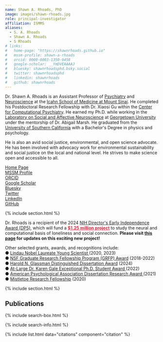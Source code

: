 ```yaml
---
name: Shawn A. Rhoads, PhD
image: images/shawn-rhoads.jpg
role: principal-investigator
affiliation: ISMMS
aliases:
  - S. A. Rhoads
  - Shawn A. Rhoads
  - S Rhoads
# links:
#   home-page: "https://shawnrhoads.github.io"
#   mssm-profile: shawn-a-rhoads
#   orcid: 0000-0003-1350-9458
#   google-scholar: __YmDVEAAAAJ
#   bluesky: shawnrhoadsphd.bsky.social
#   twitter: shawnrhoadsphd
#   linkedin: shawnrhoads
#   github: shawnrhoads
---
```


Dr. Shawn A. Rhoads is an Assistant Professor of <a target="_blank" rel="noopener noreferrer" href="https://icahn.mssm.edu/about/departments-offices/psychiatry">Psychiatry</a> and <a target="_blank" rel="noopener noreferrer" href="https://icahn.mssm.edu/about/departments-offices/neuroscience">Neuroscience</a> at the <a target="_blank" rel="noopener noreferrer" href="https://icahn.mssm.edu">Icahn School of Medicine at Mount Sinai</a>. He completed his Postdoctoral Research Fellowship with Dr. Xiaosi Gu within the <a target="_blank" rel="noopener noreferrer" href="https://www.neurocpu.org/">Center for Computational Psychiatry</a>. He earned my Ph.D. while working in the <a target="_blank" rel="noopener noreferrer" href="https://abigailmarsh.com/lab/">Laboratory on Social and Affective Neuroscience</a> at <a target="_blank" rel="noopener noreferrer" href="https://georgetown.edu/">Georgetown University</a> under the mentorship of Dr. Abigail Marsh. He graduated from the <a target="_blank" rel="noopener noreferrer" href="https://usc.edu/">University of Southern California</a> with a Bachelor's Degree in physics and psychology.

He is also an avid social justice, environmental, and open science advocate. He has been involved with advocacy work for environmental sustainability and social justice on the local and national level. He strives to make science open and accessible to all.

<div><div class="button-wrapper"> <a class="button" href="https://shawnrhoads.github.io" data-tooltip="Home page" data-style="bare" aria-label="Home page"> <i class="icon fa-solid fa-house-user"></i> <span>Home Page</span> </a></div><div class="button-wrapper"> <a class="button" href="https://scholars.mssm.edu/en/persons/shawn-a-rhoads" data-tooltip="MSSM" data-style="bare" aria-label="MSSM"> <i class="icon fa-solid fa-address-card"></i> <span>MSSM Profile</span> </a></div> <div class="button-wrapper"> <a class="button" href="https://orcid.org/0000-0003-1350-9458" data-tooltip="ORCID" data-style="bare" aria-label="ORCID"> <i class="icon fa-brands fa-orcid"></i> <span>ORCID</span> </a></div> <div class="button-wrapper"> <a class="button" href="https://scholar.google.com/citations?user=__YmDVEAAAAJ" data-tooltip="Google Scholar" data-style="bare" aria-label="Google Scholar"> <i class="icon fa-brands fa-google"></i> <span>Google Scholar</span> </a></div> <div class="button-wrapper"> <a class="button" href="https://bsky.app/profile/shawnrhoadsphd.bsky.social" data-tooltip="Bluesky" data-style="bare" aria-label="Bluesky"> <i class="icon fa-brands fa-bluesky"></i> <span>Bluesky</span> </a></div> <div class="button-wrapper"> <a class="button" href="https://twitter.com/shawnrhoadsphd" data-tooltip="Twitter" data-style="bare" aria-label="Twitter"> <i class="icon fa-brands fa-twitter"></i> <span>Twitter</span> </a></div> <div class="button-wrapper"> <a class="button" href="https://www.linkedin.com/in/shawnrhoads" data-tooltip="LinkedIn" data-style="bare" aria-label="LinkedIn"> <i class="icon fa-brands fa-linkedin"></i> <span>LinkedIn</span> </a></div> <div class="button-wrapper"> <a class="button" href="[def]" data-tooltip="GitHub" data-style="bare" aria-label="GitHub"> <i class="icon fa-brands fa-github"></i> <span>GitHub</span> </a></div></div>

{% include section.html %}

Dr. Rhoads is a recipient of the 2024 <a target="_blank" rel="noopener noreferrer" href="https://commonfund.nih.gov/highrisk/highlights/nih-award-over-207-million-support-highly-innovative-biomedical-and-behavioral">NIH Director's Early Independence Award (DP5)</a>, which will fund a <b style="color:#EF233C"><u>$1.25 million project</u></b> to study the neural and computational basis of loneliness and social connection. <strong>Please visit <a target="_blank" rel="noopener noreferrer" href="../contact">this page</a> for updates on this exciting new project!</strong>

Other selected grants, awards, and recognitions include:
<br>&#x25cf; <a target="_blank" rel="noopener noreferrer" href="https://www.lindau-nobel.org/young-scientists/">Lindau Nobel Laureate Young Scientist </a> (2020, 2023)
<br>&#x25cf; <a target="_blank" rel="noopener noreferrer" href="https://www.nsfgrfp.org/">NSF Graduate Research Fellowship Program (GRFP) Award</a> (2018-2022)
<br>&#x25cf; <a target="_blank" rel="noopener noreferrer" href="https://grad.georgetown.edu/fellowships-and-awards/glassman-awards/">Harold N. Glassman Distinguished Dissertation Award</a> (2024)
<br>&#x25cf; <a target="_blank" rel="noopener noreferrer" href="https://grad.georgetown.edu/student-life/grad-student-awards/">At-Large Dr. Karen Gale Exceptional Ph.D. Student Award </a> (2022)
<br>&#x25cf; <a target="_blank" rel="noopener noreferrer" href="https://www.apa.org/about/awards/scidir-dissertre">American Psychological Association Dissertation Research Award </a> (2021)
<br>&#x25cf; <a target="_blank" rel="noopener noreferrer" href="https://www.momentalfound.org/mistletoe-research-fellowship">Mistletoe Research Fellowship</a> (2020)

{% include section.html %}

## Publications

{% include search-box.html %}

{% include search-info.html %}

{% include list.html data="citations" component="citation" %}


[def]: ttps://github.com/shawnrhoad